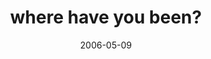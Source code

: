 ---
layout: base.njk
title : 'where have you been?' 
view_title : 'where have you been?' 
year : '2006' 
date : '2006-05-09' 
img_file : '/drawing/wherehaveyoubeen.png' 
html_file : 'wherehaveyoubeen' 
next_html : 'idontwanttolosewhatwehave.html' 
year_order : '142' 
permalink : "title/{{html_file}}.html"
---